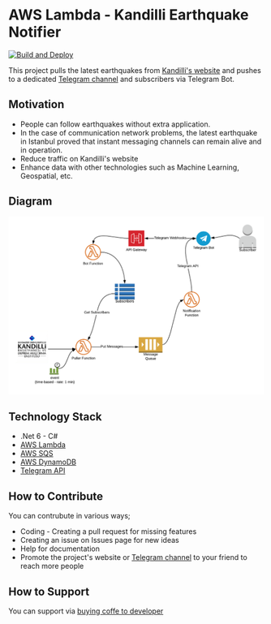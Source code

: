 
# AWS Lambda - Kandilli Earthquake Notifier

[![Build and Deploy](https://github.com/Geomates/KandilliEarthquakeNotifier/actions/workflows/deploy-lambda.yaml/badge.svg)](https://github.com/Geomates/KandilliEarthquakeNotifier/actions/workflows/deploy-lambda.yaml)

This project pulls the latest earthquakes from [Kandilli's website](http://www.koeri.boun.edu.tr) and pushes to a dedicated [Telegram channel](https://t.me/kandillisondepremler) and subscribers via Telegram Bot.

## Motivation

- People can follow earthquakes without extra application.
- In the case of communication network problems, the latest earthquake in Istanbul proved that instant messaging channels can remain alive and in operation.
- Reduce traffic on Kandilli's website
- Enhance data with other technologies such as Machine Learning, Geospatial, etc. 

## Diagram
![Diagram](./KandilliBotDiagram.png)

## Technology Stack
- .Net 6 - C#
- [AWS Lambda](https://aws.amazon.com/lambda/)
- [AWS SQS](https://aws.amazon.com/sqs/)
- [AWS DynamoDB](https://aws.amazon.com/dynamodb/)
- [Telegram API](https://core.telegram.org/)

## How to Contribute

You can contrubute in various ways;

-  Coding - Creating a pull request for missing features
-  Creating an issue on Issues page for new ideas
-  Help for documentation
-  Promote the project's website or [Telegram channel](https://t.me/kandillisondepremler) to your friend to reach more people

## How to Support

You can support via [buying coffe to developer](https://www.buymeacoffee.com/mete)
